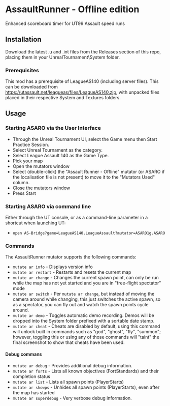 # AssaultRunner - Offline edition
Enhanced scoreboard timer for UT99 Assault speed runs

## Installation

Download the latest .u and .int files from the Releases section of this repo, placing them in your UnrealTournament\System folder.

### Prerequisites

This mod has a prerequisite of LeagueAS140 (including server files). This can be downloaded from https://utassault.net/leagueas/files/LeagueAS140.zip, with unpacked files placed in their respective System and Textures folders.

## Usage

### Starting ASARO via the User Interface

- Through the Unreal Tournament UI, select the Game menu then Start Practice Session.
- Select Unreal Tournament as the category.
- Select League Assault 140 as the Game Type.
- Pick your map
- Open the mutators window
- Select (double-click) the "Assault Runner - Offline" mutator (or ASARO if the localisation file is not present) to move it to the "Mutators Used" column.
- Close the mutators window
- Press Start

### Starting ASARO via command line

Either through the UT console, or as a command-line parameter in a shortcut when launching UT:
- `open AS-Bridge?game=LeagueAS140.LeagueAssault?mutator=ASARO1g.ASARO`

### Commands

The AssaultRunner mutator supports the following commands:

 - `mutate ar info` - Displays version info
 - `mutate ar restart` - Restarts and resets the current map
 - `mutate ar change` - Changes the current spawn point, can only be run while the map has not yet started and you are in "free-flight spectator" mode
 - `mutate ar switch` - Per `mutate ar change`, but instead of moving the camera around while changing, this just switches the active spawn, so as a spectator, you can fly out and watch the spawn points cycle around.
 - `mutate ar demo` - Toggles automatic demo recording. Demos will be dropped into the System folder prefixed with a sortable date stamp.
 - `mutate ar cheat` - Cheats are disabled by default, using this command will unlock built in commands such as "god", "ghost", "fly", "summon"; however, toggling this or using any of those commands will "taint" the final screenshot to show that cheats have been used.
 
 
 #### Debug commans
 - `mutate ar debug` - Provides additional debug information.
 - `mutate ar forts` - Lists all known objectives (FortStandards) and their completion status
 - `mutate ar list` - Lists all spawn points (PlayerStarts)
 - `mutate ar showps` - Unhides all spawn points (PlayerStarts), even after the map has started
 - `mutate ar superdebug` - Very verbose debug information.
 
